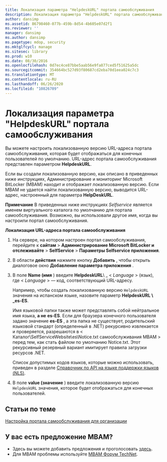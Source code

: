 ```yaml
---
title: Локализация параметра "HelpdeskURL" портала самообслуживания
description: Локализация параметра "HelpdeskURL" портала самообслуживания
author: dansimp
ms.assetid: 86798460-077b-459b-8d54-4b605e07d2f1
ms.reviewer: ''
manager: dansimp
ms.author: dansimp
ms.pagetype: mdop, security
ms.mktglfcycl: manage
ms.sitesec: library
ms.prod: w10
ms.date: 08/30/2016
ms.openlocfilehash: 0d7ec4ce87bbe5aab56e9fa877ced5f51625a5dc
ms.sourcegitcommit: 354664bc527d93f80687cd2eba70d1eea024c7c3
ms.translationtype: MT
ms.contentlocale: ru-RU
ms.lasthandoff: 06/26/2020
ms.locfileid: "10826709"
---
```

# Локализация параметра "HelpdeskURL" портала самообслуживания


Вы можете настроить локализованную версию URL-адреса портала самообслуживания, которая будет отображаться для конечных пользователей по умолчанию. URL-адрес портала самообслуживания представлен параметром **HelpdeskURL**.

Если вы создали локализованную версию, как описано в приведенных ниже инструкциях, Администрирование и мониторинг Microsoft BitLocker (MBAM) находит и отображает локализованную версию. Если MBAM не удается найти локализованную версию, выводится URL-адрес, настроенный для параметра **HelpDeskURL**.

**Примечание**  В приведенных ниже инструкциях *Selfservice* является именем виртуального каталога по умолчанию для портала самообслуживания. Возможно, вы использовали другое имя, когда вы настроили портал самообслуживания.

 

**Локализация URL-адреса портала самообслуживания**

1.  На сервере, на котором настроен портал самообслуживания, перейдите к **сайтам** &gt; **Администрирование Microsoft BitLocker и отслеживайте** &gt; **SelfService** &gt; **Параметры Selfservice приложения**.

2.  В области **действия** нажмите кнопку **Добавить** , чтобы открыть диалоговое окно **Добавление параметра приложения** .

3.  В поле **Name (имя** ) введите **HelpdeskURL**\ _ &lt; *Language* &gt; (язык), где &lt; *Language* &gt; — код, соответствующий URL-адресу.

    Например, чтобы создать локализованную версию `HelpdeskURL` значения на испанском языке, назовите параметр **HelpdeskURL \ _es-ES**.

    Имя языковой папки также может представлять собой нейтральное имя языка, **а не** **es-ES**. Если для браузера конечного пользователя задано значение **es-ES** , а эта папка не существует, родительский языковой стандарт (определенный в .NET) рекурсивно извлекается и проверяется, разрешаются в &lt; Каталог\\SelfServiceWebsite\\es\\Notice.txt самообслуживания MBAM &gt; перед тем, как стать файлом по умолчанию Notice.txt. Этот рекурсивный резервный вариант имитирует правила загрузки ресурсов .NET.

    Список допустимых кодов языков, которые можно использовать, приведен в разделе [Справочник по API на языке поддержки языков (NLS)](https://go.microsoft.com/fwlink/?LinkId=317947).

4.  В поле **value (значение** ) введите локализованную версию `HelpdeskURL` значения, которое будет отображаться для конечных пользователей.



## Статьи по теме


[Настройка портала самообслуживания для организации](customizing-the-self-service-portal-for-your-organization.md)

 

 
## У вас есть предложение MBAM?
- Здесь вы можете добавить предложения и проголосовать [здесь](http://mbam.uservoice.com/forums/268571-microsoft-bitlocker-administration-and-monitoring). 
- Для MBAM проблемы используйте [MBAM Форум TechNet](https://social.technet.microsoft.com/Forums/home?forum=mdopmbam).




